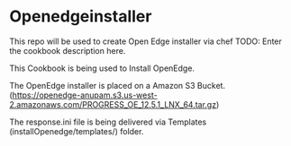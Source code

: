# Openedgeinstaller
This repo will be used to create Open Edge installer via chef
TODO: Enter the cookbook description here.

This Cookbook is being used to Install OpenEdge.

The OpenEdge installer is placed on a Amazon S3 Bucket.(https://openedge-anupam.s3.us-west-2.amazonaws.com/PROGRESS_OE_12.5.1_LNX_64.tar.gz)

The response.ini file is being delivered via Templates (installOpenedge/templates/) folder.

